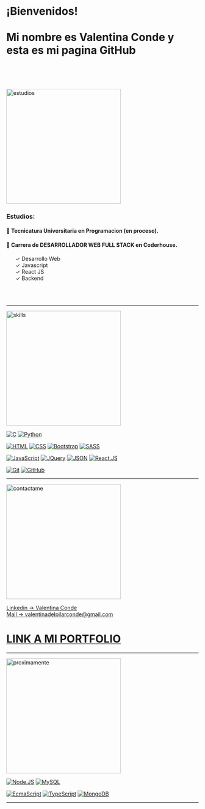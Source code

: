 

# <div> ¡Bienvenidos! <br><br> Mi nombre es Valentina Conde y esta es mi pagina GitHub</div>
<br><br><br>


<img src="https://github.com/valendelpilar/valendelpilar/blob/29cd7029875dd80db484f8b8967b0cfaa5e6c86b/estudios.png" alt="estudios" width="300px" height="auto">

### Estudios:
#### 🌱 Tecnicatura Universitaria en Programacion (en proceso).
#### 🌱 Carrera de DESARROLLADOR WEB FULL STACK en Coderhouse.
&nbsp; &nbsp; &nbsp; ✓ Desarrollo Web <br>
&nbsp; &nbsp; &nbsp; ✓ Javascript <br>
&nbsp; &nbsp; &nbsp; ✓ React JS <br>
&nbsp; &nbsp; &nbsp; ✓ Backend <br>


<br>
<br>

<hr>



<img src="https://github.com/valendelpilar/valendelpilar/blob/e6b5c7d6f7a8463c961f5e4288af52a261c17bdf/skills.png" alt="skills" width="300px" height="auto">
<br>

[![C](https://img.shields.io/badge/Lenguaje_C_(basico)-6588F5?style=for-the-badge&logo=C&logoColor=white&labelColor=101010)]()
[![Python](https://img.shields.io/badge/Python_(basico)-F5E23F?style=for-the-badge&logo=python&logoColor=white&labelColor=101010)]()


[![HTML](https://img.shields.io/badge/HTML-FF7F00?style=for-the-badge&logo=html5&logoColor=white&labelColor=101010)]()
[![CSS](https://img.shields.io/badge/CSS-008080?style=for-the-badge&logo=css3&logoColor=white&labelColor=101010)]()
[![Bootstrap](https://img.shields.io/badge/Bootstrap-78288C?style=for-the-badge&logo=bootstrap&logoColor=white&labelColor=101010)]()
[![SASS](https://img.shields.io/badge/SASS-FFC0CB?style=for-the-badge&logo=SASS&logoColor=white&labelColor=101010)]()

[![JavaScript](https://img.shields.io/badge/JavaScript-F7DF1E?style=for-the-badge&logo=javascript&logoColor=white&labelColor=101010)]()
[![JQuery](https://img.shields.io/badge/JQuery-087519?style=for-the-badge&logo=jquery&logoColor=white&labelColor=101010)]()
[![JSON](https://img.shields.io/badge/JSON-6B6363?style=for-the-badge&logo=JSON&logoColor=white&labelColor=101010)]()
[![React.JS](https://img.shields.io/badge/React.JS-0CB7F2?style=for-the-badge&logo=react&logoColor=white&labelColor=101010)]()


[![Git](https://img.shields.io/badge/Git-FF5733?style=for-the-badge&logo=git&logoColor=white&labelColor=101010)]()
[![GitHub](https://img.shields.io/badge/GitHub-000000?style=for-the-badge&logo=github&logoColor=white&labelColor=101010)]()

<hr>


<img src="https://github.com/valendelpilar/valendelpilar/blob/7d75da6c86637954840f38449e227e211bb555b4/contactame.png" alt="contactame" width="300px" height="auto">
<br>

<a href="https://www.linkedin.com/in/valentinaconde/" target="_blank">Linkedin -> Valentina Conde</a> 
<br>
<a href="mailto:valentinadelpilarconde@gmail.com" target="_blank">Mail -> valentinadelpilarconde@gmail.com</a> 
<br>
# <a href="https://valentinaconde.github.io/portfolio/" target="_blank"> LINK A MI PORTFOLIO</a>

<hr>










<img src="https://github.com/valendelpilar/valendelpilar/blob/eec946f37eaf7621e2c41ac79d594cc25c4b4f4f/proximamente.png" alt="proximamente" width="300px" height="auto">


[![Node.JS](https://img.shields.io/badge/Node.JS-35C137?style=for-the-badge&logo=node.js&logoColor=white&labelColor=101010)]()
[![MySQL](https://img.shields.io/badge/SQL-4479A1?style=for-the-badge&logo=mysql&logoColor=white&labelColor=101010)]()

[![EcmaScript](https://img.shields.io/badge/ES-Ecmascript-F9E65E?style=for-the-badge&logo=javascript&logoColor=white&labelColor=101010)]()
[![TypeScript](https://img.shields.io/badge/TypeScript-17ABC9?style=for-the-badge&logo=typescript&logoColor=white&labelColor=101010)]()
[![MongoDB](https://img.shields.io/badge/MongoDB-08933F?style=for-the-badge&logo=MongoDB&logoColor=white&labelColor=101010)]()

<hr>

<!--




















**valendelpilar/valendelpilar** is a ✨ _special_ ✨ repository because its `README.md` (this file) appears on your GitHub profile.

<img src="https://github.com/valentinaconde/valentinaconde/blob/dcb91b2fae16757d878da8b236749ce82af685c1/proyectos.png" alt="proyectos" width="300px" height="auto">

<br>


<a href="https://github.com/valentinaconde/delaika"><img src="https://github.com/valentinaconde/delaika/blob/4ea37b7997b2ace8dd6dc27ce31420c944def365/multimedia/logotipo.png"></a>

Pagina de recetas sin gluten.

<br><br>

<a href="https://github.com/valentinaconde/parallax"><img src="https://github.com/valentinaconde/parallax/blob/de2c8230eb79de44f7fbf1c18dd9dfa3925bfae1/multimedia/parallax.png"></a>

Pagina estilo Parallax

<br><br>

<a href="https://github.com/valentinaconde/portfolio"><img src="https://github.com/valentinaconde/valentinaconde/blob/f0a2a33d1b240f4e10c1fe5904d2a241c1f88686/portfolio.png"></a>

Portfolio personal

<br><br>

<a href="https://github.com/valentinaconde/boniata"><img src="https://github.com/valentinaconde/boniata/blob/f0e23b8b58eb277f66e6fd9d31109c6ce7300509/multimedia/boniata_flyer.png" style="width:500px"></a>

Pagina web-shop de dietetica

<br><br>

<a href="https://github.com/valentinaconde/barchuk_SE"><img src="https://github.com/valentinaconde/barchuk_SE/blob/d442f3211e4c61865aadc1347ac12b74525ba4df/logotipo.png"></a>

Catalogo de cosmeticos. (En proceso...)



Here are some ideas to get you started:

- 🔭 I’m currently working on ...
- 🌱 I’m currently learning ...
- 👯 I’m looking to collaborate on ...
- 🤔 I’m looking for help with ...
- 💬 Ask me about ...
- 📫 How to reach me: ...
- 😄 Pronouns: ...
- ⚡ Fun fact: ...
-->
